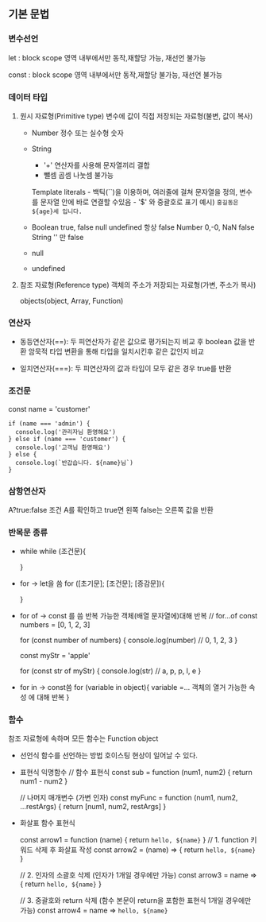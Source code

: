 ## 기본 문법

### 변수선언

let : block scope 영역 내부에서만 동작,재할당 가능, 재선언 불가능

const : block scope 영역 내부에서만 동작,재할당 불가능, 재선언 불가능

<!-- var 는 호이스팅 현상 때문에 제어할 자신이 없으면 안쓰는게 좋다-->

### 데이터 타입

1. 원시 자료형(Primitive type)
    변수에 값이 직접 저장되는 자료형(불변, 값이 복사)

    - Number
        정수 또는 실수형 숫자
    - String
        - '+' 연산자를 사용해 문자열끼리 결합
        - 뺄셈 곱셈 나눗셈 불가능

        Template literals
            - 백틱(``)을 이용하며, 여러줄에 걸쳐 문자열을 정의,
            변수를 문자열 안에 바로 연결할 수있음
            - '$' 와 중괄호로 표기
            예시) `홍길동은 ${age}세 입니다.`
    - Boolean
        true, false
        null
        undefined 항상 false
        Number 0,-0, NaN false
        String '' 만 false
    - null
    - undefined

2. 참조 자료형(Reference type)
    객체의 주소가 저장되는 자료형(가변, 주소가 복사)

    objects(object, Array, Function)


### 연산자
- 동등연산자(==): 
두 피연산자가 같은 값으로 평가되는지 비교 후 boolean 값을 반환
암묵적 타입 변환을 통해 타입을 일치시킨후 같은 값인지 비교

- 일치연산자(===):
두 피연산자의 값과 타입이 모두 같은 경우 true를 반환


### 조건문
 const name = 'customer'

    if (name === 'admin') {
      console.log('관리자님 환영해요')
    } else if (name === 'customer') {
      console.log('고객님 환영해요')
    } else {
      console.log(`반갑습니다. ${name}님`)
    }

### 삼항연산자
A?true:false
조건 A를 확인하고 true면 왼쪽 false는 오른쪽 값을 반환

### 반목문 종류

- while
    while (조건문){

    }

- for -> let을 씀
    for ([초기문]; [조건문]; [증감문]){

    }

- for of -> const 를 씀
    반복 가능한 객체(배열 문자열에)대해 반복
    // for...of
    const numbers = [0, 1, 2, 3]

    for (const number of numbers) {
      console.log(number) // 0, 1, 2, 3
    }

    const myStr = 'apple'

    for (const str of myStr) {
      console.log(str) // a, p, p, l, e
    }


- for in -> const씀
    for (variable in object){
        variable =...
        객체의 열거 가능한 속성 에 대해 반복
    }

### 함수
참조 자료형에 속하며 모든 함수는 Function object

- 선언식
    함수를 선언하는 방법
    호이스팅 현상이 일어날 수 있다.

- 표현식
    익명함수
    // 함수 표현식
    const sub = function (num1, num2) {
      return num1 - num2
    }

    // 나머지 매개변수 (가변 인자)
    const myFunc = function (num1, num2, ...restArgs) {
      return [num1, num2, restArgs]
    }

- 화살표 함수 표현식

    const arrow1 = function (name) {
      return `hello, ${name}`
    }
    // 1. function 키워드 삭제 후 화살표 작성
    const arrow2 = (name) => { return `hello, ${name}` }

    // 2. 인자의 소괄호 삭제 (인자가 1개일 경우에만 가능)
    const arrow3 = name => { return `hello, ${name}` }

    // 3. 중괄호와 return 삭제 (함수 본문이 return을 포함한 표현식 1개일 경우에만 가능)
    const arrow4 = name => `hello, ${name}`